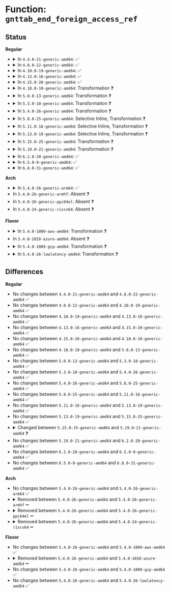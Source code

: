 # Function: <code>gnttab_end_foreign_access_ref</code>

## Status
<b>Regular</b>
<ul>
<li>
<details>
<summary>In <code>4.4.0-21-generic-amd64</code>: ✅</summary>

```c
int gnttab_end_foreign_access_ref(grant_ref_t ref, int readonly)
```

```json
{
  "name": "gnttab_end_foreign_access_ref",
  "collision_type": "Unique Global",
  "inline_type": "No",
  "funcs": [
    {
      "addr": 18446744071583845568,
      "name": "gnttab_end_foreign_access_ref",
      "external": true,
      "loc": "drivers/xen/grant-table.c:290",
      "file": "drivers/xen/grant-table.c",
      "inline": "seen, unknown",
      "caller_inline": [],
      "caller_func": [
        "drivers/xen/xenbus/xenbus_client.c:xenbus_grant_ring",
        "drivers/net/xen-netfront.c:xennet_poll",
        "drivers/net/xen-netfront.c:talk_to_netback",
        "drivers/net/xen-netfront.c:talk_to_netback"
      ]
    }
  ],
  "symbols": [
    {
      "addr": 18446744071583845568,
      "name": "gnttab_end_foreign_access_ref",
      "section": ".text",
      "bind": "STB_GLOBAL",
      "size": 60
    }
  ]
}
```
</details>
</li>
<li>
<details>
<summary>In <code>4.8.0-22-generic-amd64</code>: ✅</summary>

```c
int gnttab_end_foreign_access_ref(grant_ref_t ref, int readonly)
```

```json
{
  "name": "gnttab_end_foreign_access_ref",
  "collision_type": "Unique Global",
  "inline_type": "No",
  "funcs": [
    {
      "addr": 18446744071584175168,
      "name": "gnttab_end_foreign_access_ref",
      "external": true,
      "loc": "drivers/xen/grant-table.c:289",
      "file": "drivers/xen/grant-table.c",
      "inline": "seen, unknown",
      "caller_inline": [],
      "caller_func": [
        "drivers/xen/xenbus/xenbus_client.c:xenbus_grant_ring",
        "drivers/net/xen-netfront.c:talk_to_netback",
        "drivers/net/xen-netfront.c:talk_to_netback",
        "drivers/net/xen-netfront.c:xennet_poll"
      ]
    }
  ],
  "symbols": [
    {
      "addr": 18446744071584175168,
      "name": "gnttab_end_foreign_access_ref",
      "section": ".text",
      "bind": "STB_GLOBAL",
      "size": 60
    }
  ]
}
```
</details>
</li>
<li>
<details>
<summary>In <code>4.10.0-19-generic-amd64</code>: ✅</summary>

```c
int gnttab_end_foreign_access_ref(grant_ref_t ref, int readonly)
```

```json
{
  "name": "gnttab_end_foreign_access_ref",
  "collision_type": "Unique Global",
  "inline_type": "No",
  "funcs": [
    {
      "addr": 18446744071584356560,
      "name": "gnttab_end_foreign_access_ref",
      "external": true,
      "loc": "drivers/xen/grant-table.c:289",
      "file": "drivers/xen/grant-table.c",
      "inline": "seen, unknown",
      "caller_inline": [],
      "caller_func": [
        "drivers/xen/xenbus/xenbus_client.c:xenbus_grant_ring",
        "drivers/net/xen-netfront.c:xennet_connect",
        "drivers/net/xen-netfront.c:xennet_connect",
        "drivers/net/xen-netfront.c:xennet_poll"
      ]
    }
  ],
  "symbols": [
    {
      "addr": 18446744071584356560,
      "name": "gnttab_end_foreign_access_ref",
      "section": ".text",
      "bind": "STB_GLOBAL",
      "size": 60
    }
  ]
}
```
</details>
</li>
<li>
<details>
<summary>In <code>4.13.0-16-generic-amd64</code>: ✅</summary>

```c
int gnttab_end_foreign_access_ref(grant_ref_t ref, int readonly)
```

```json
{
  "name": "gnttab_end_foreign_access_ref",
  "collision_type": "Unique Global",
  "inline_type": "No",
  "funcs": [
    {
      "addr": 18446744071584438048,
      "name": "gnttab_end_foreign_access_ref",
      "external": true,
      "loc": "drivers/xen/grant-table.c:290",
      "file": "drivers/xen/grant-table.c",
      "inline": "seen, unknown",
      "caller_inline": [],
      "caller_func": [
        "drivers/xen/xenbus/xenbus_client.c:xenbus_grant_ring",
        "drivers/net/xen-netfront.c:talk_to_netback",
        "drivers/net/xen-netfront.c:talk_to_netback",
        "drivers/net/xen-netfront.c:xennet_poll"
      ]
    }
  ],
  "symbols": [
    {
      "addr": 18446744071584438048,
      "name": "gnttab_end_foreign_access_ref",
      "section": ".text",
      "bind": "STB_GLOBAL",
      "size": 60
    }
  ]
}
```
</details>
</li>
<li>
<details>
<summary>In <code>4.15.0-20-generic-amd64</code>: ✅</summary>

```c
int gnttab_end_foreign_access_ref(grant_ref_t ref, int readonly)
```

```json
{
  "name": "gnttab_end_foreign_access_ref",
  "collision_type": "Unique Global",
  "inline_type": "No",
  "funcs": [
    {
      "addr": 18446744071584846688,
      "name": "gnttab_end_foreign_access_ref",
      "external": true,
      "loc": "drivers/xen/grant-table.c:344",
      "file": "drivers/xen/grant-table.c",
      "inline": "seen, unknown",
      "caller_inline": [],
      "caller_func": [
        "drivers/xen/xenbus/xenbus_client.c:xenbus_grant_ring",
        "drivers/net/xen-netfront.c:talk_to_netback",
        "drivers/net/xen-netfront.c:talk_to_netback",
        "drivers/net/xen-netfront.c:xennet_poll"
      ]
    }
  ],
  "symbols": [
    {
      "addr": 18446744071584846688,
      "name": "gnttab_end_foreign_access_ref",
      "section": ".text",
      "bind": "STB_GLOBAL",
      "size": 66
    }
  ]
}
```
</details>
</li>
<li>
<details>
<summary>In <code>4.18.0-10-generic-amd64</code>: Transformation ❓</summary>

```c
int gnttab_end_foreign_access_ref(grant_ref_t ref, int readonly)
```

```json
{
  "name": "gnttab_end_foreign_access_ref",
  "collision_type": "Unique Global",
  "inline_type": "No",
  "funcs": [
    {
      "addr": 0,
      "name": "gnttab_end_foreign_access_ref",
      "external": true,
      "loc": "drivers/xen/grant-table.c:344",
      "file": "drivers/xen/grant-table.c",
      "inline": "seen, unknown",
      "caller_inline": [],
      "caller_func": [
        "drivers/xen/xenbus/xenbus_client.c:xenbus_grant_ring",
        "drivers/net/xen-netfront.c:talk_to_netback",
        "drivers/net/xen-netfront.c:talk_to_netback",
        "drivers/net/xen-netfront.c:xennet_poll"
      ]
    }
  ],
  "symbols": [
    {
      "addr": 18446744071585084281,
      "name": "gnttab_end_foreign_access_ref.cold.26",
      "section": ".text",
      "bind": "STB_LOCAL",
      "size": 22
    },
    {
      "addr": 18446744071585077520,
      "name": "gnttab_end_foreign_access_ref",
      "section": ".text",
      "bind": "STB_GLOBAL",
      "size": 51
    }
  ]
}
```
</details>
</li>
<li>
<details>
<summary>In <code>5.0.0-13-generic-amd64</code>: Transformation ❓</summary>

```c
int gnttab_end_foreign_access_ref(grant_ref_t ref, int readonly)
```

```json
{
  "name": "gnttab_end_foreign_access_ref",
  "collision_type": "Unique Global",
  "inline_type": "No",
  "funcs": [
    {
      "addr": 0,
      "name": "gnttab_end_foreign_access_ref",
      "external": true,
      "loc": "drivers/xen/grant-table.c:348",
      "file": "drivers/xen/grant-table.c",
      "inline": "seen, unknown",
      "caller_inline": [],
      "caller_func": [
        "drivers/xen/xenbus/xenbus_client.c:xenbus_grant_ring",
        "drivers/net/xen-netfront.c:talk_to_netback",
        "drivers/net/xen-netfront.c:talk_to_netback",
        "drivers/net/xen-netfront.c:xennet_poll"
      ]
    }
  ],
  "symbols": [
    {
      "addr": 18446744071585194969,
      "name": "gnttab_end_foreign_access_ref.cold.27",
      "section": ".text",
      "bind": "STB_LOCAL",
      "size": 22
    },
    {
      "addr": 18446744071585187280,
      "name": "gnttab_end_foreign_access_ref",
      "section": ".text",
      "bind": "STB_GLOBAL",
      "size": 51
    }
  ]
}
```
</details>
</li>
<li>
<details>
<summary>In <code>5.3.0-18-generic-amd64</code>: Transformation ❓</summary>

```c
int gnttab_end_foreign_access_ref(grant_ref_t ref, int readonly)
```

```json
{
  "name": "gnttab_end_foreign_access_ref",
  "collision_type": "Unique Global",
  "inline_type": "No",
  "funcs": [
    {
      "addr": 0,
      "name": "gnttab_end_foreign_access_ref",
      "external": true,
      "loc": "drivers/xen/grant-table.c:348",
      "file": "drivers/xen/grant-table.c",
      "inline": "seen, unknown",
      "caller_inline": [],
      "caller_func": [
        "drivers/xen/xenbus/xenbus_client.c:xenbus_grant_ring",
        "drivers/net/xen-netfront.c:talk_to_netback",
        "drivers/net/xen-netfront.c:talk_to_netback",
        "drivers/net/xen-netfront.c:xennet_poll"
      ]
    }
  ],
  "symbols": [
    {
      "addr": 18446744071585407209,
      "name": "gnttab_end_foreign_access_ref.cold",
      "section": ".text",
      "bind": "STB_LOCAL",
      "size": 23
    },
    {
      "addr": 18446744071585399456,
      "name": "gnttab_end_foreign_access_ref",
      "section": ".text",
      "bind": "STB_GLOBAL",
      "size": 55
    }
  ]
}
```
</details>
</li>
<li>
<details>
<summary>In <code>5.4.0-26-generic-amd64</code>: Transformation ❓</summary>

```c
int gnttab_end_foreign_access_ref(grant_ref_t ref, int readonly)
```

```json
{
  "name": "gnttab_end_foreign_access_ref",
  "collision_type": "Unique Global",
  "inline_type": "No",
  "funcs": [
    {
      "addr": 0,
      "name": "gnttab_end_foreign_access_ref",
      "external": true,
      "loc": "drivers/xen/grant-table.c:348",
      "file": "drivers/xen/grant-table.c",
      "inline": "seen, unknown",
      "caller_inline": [],
      "caller_func": [
        "drivers/xen/xenbus/xenbus_client.c:xenbus_grant_ring",
        "drivers/net/xen-netfront.c:talk_to_netback",
        "drivers/net/xen-netfront.c:talk_to_netback",
        "drivers/net/xen-netfront.c:xennet_poll"
      ]
    }
  ],
  "symbols": [
    {
      "addr": 18446744071585547945,
      "name": "gnttab_end_foreign_access_ref.cold",
      "section": ".text",
      "bind": "STB_LOCAL",
      "size": 23
    },
    {
      "addr": 18446744071585540192,
      "name": "gnttab_end_foreign_access_ref",
      "section": ".text",
      "bind": "STB_GLOBAL",
      "size": 55
    }
  ]
}
```
</details>
</li>
<li>
<details>
<summary>In <code>5.8.0-25-generic-amd64</code>: Selective Inline, Transformation ❓</summary>

```c
int gnttab_end_foreign_access_ref(grant_ref_t ref, int readonly)
```

```json
{
  "name": "gnttab_end_foreign_access_ref",
  "collision_type": "Unique Global",
  "inline_type": "Selective",
  "funcs": [
    {
      "addr": 18446744071586261429,
      "name": "gnttab_end_foreign_access_ref",
      "external": true,
      "loc": "drivers/xen/grant-table.c:347",
      "file": "drivers/xen/grant-table.c",
      "inline": "not declared, inlined",
      "caller_inline": [
        "drivers/xen/grant-table.c:gnttab_end_foreign_access"
      ],
      "caller_func": [
        "drivers/xen/xenbus/xenbus_client.c:xenbus_grant_ring",
        "drivers/net/xen-netfront.c:setup_netfront",
        "drivers/net/xen-netfront.c:setup_netfront",
        "drivers/net/xen-netfront.c:xennet_get_responses"
      ]
    }
  ],
  "symbols": [
    {
      "addr": 18446744071586266185,
      "name": "gnttab_end_foreign_access_ref.cold",
      "section": ".text",
      "bind": "STB_LOCAL",
      "size": 23
    },
    {
      "addr": 18446744071586258048,
      "name": "gnttab_end_foreign_access_ref",
      "section": ".text",
      "bind": "STB_GLOBAL",
      "size": 55
    }
  ]
}
```
</details>
</li>
<li>
<details>
<summary>In <code>5.11.0-16-generic-amd64</code>: Selective Inline, Transformation ❓</summary>

```c
int gnttab_end_foreign_access_ref(grant_ref_t ref, int readonly)
```

```json
{
  "name": "gnttab_end_foreign_access_ref",
  "collision_type": "Unique Global",
  "inline_type": "Selective",
  "funcs": [
    {
      "addr": 18446744071586379610,
      "name": "gnttab_end_foreign_access_ref",
      "external": true,
      "loc": "drivers/xen/grant-table.c:347",
      "file": "drivers/xen/grant-table.c",
      "inline": "not declared, inlined",
      "caller_inline": [
        "drivers/xen/grant-table.c:gnttab_end_foreign_access"
      ],
      "caller_func": [
        "drivers/xen/xenbus/xenbus_client.c:xenbus_grant_ring",
        "drivers/net/xen-netfront.c:setup_netfront",
        "drivers/net/xen-netfront.c:setup_netfront",
        "drivers/net/xen-netfront.c:xennet_get_responses"
      ]
    }
  ],
  "symbols": [
    {
      "addr": 18446744071591447125,
      "name": "gnttab_end_foreign_access_ref.cold",
      "section": ".text",
      "bind": "STB_LOCAL",
      "size": 23
    },
    {
      "addr": 18446744071586376240,
      "name": "gnttab_end_foreign_access_ref",
      "section": ".text",
      "bind": "STB_GLOBAL",
      "size": 55
    }
  ]
}
```
</details>
</li>
<li>
<details>
<summary>In <code>5.13.0-19-generic-amd64</code>: Selective Inline, Transformation ❓</summary>

```c
int gnttab_end_foreign_access_ref(grant_ref_t ref, int readonly)
```

```json
{
  "name": "gnttab_end_foreign_access_ref",
  "collision_type": "Unique Global",
  "inline_type": "Selective",
  "funcs": [
    {
      "addr": 18446744071586265020,
      "name": "gnttab_end_foreign_access_ref",
      "external": true,
      "loc": "drivers/xen/grant-table.c:347",
      "file": "drivers/xen/grant-table.c",
      "inline": "not declared, inlined",
      "caller_inline": [
        "drivers/xen/grant-table.c:gnttab_end_foreign_access"
      ],
      "caller_func": [
        "drivers/xen/xenbus/xenbus_client.c:xenbus_grant_ring",
        "drivers/net/xen-netfront.c:setup_netfront",
        "drivers/net/xen-netfront.c:setup_netfront",
        "drivers/net/xen-netfront.c:xennet_get_responses"
      ]
    }
  ],
  "symbols": [
    {
      "addr": 18446744071591388734,
      "name": "gnttab_end_foreign_access_ref.cold",
      "section": ".text",
      "bind": "STB_LOCAL",
      "size": 23
    },
    {
      "addr": 18446744071586260720,
      "name": "gnttab_end_foreign_access_ref",
      "section": ".text",
      "bind": "STB_GLOBAL",
      "size": 55
    }
  ]
}
```
</details>
</li>
<li>
<details>
<summary>In <code>5.15.0-25-generic-amd64</code>: Transformation ❓</summary>

```c
int gnttab_end_foreign_access_ref(grant_ref_t ref, int readonly)
```

```json
{
  "name": "gnttab_end_foreign_access_ref",
  "collision_type": "Unique Global",
  "inline_type": "No",
  "funcs": [
    {
      "addr": 0,
      "name": "gnttab_end_foreign_access_ref",
      "external": true,
      "loc": "drivers/xen/grant-table.c:328",
      "file": "drivers/xen/grant-table.c",
      "inline": "seen, unknown",
      "caller_inline": [],
      "caller_func": [
        "drivers/net/xen-netfront.c:xennet_get_responses",
        "drivers/net/xen-netfront.c:xennet_tx_buf_gc"
      ]
    }
  ],
  "symbols": [
    {
      "addr": 18446744071592432269,
      "name": "gnttab_end_foreign_access_ref.cold",
      "section": ".text",
      "bind": "STB_LOCAL",
      "size": 23
    },
    {
      "addr": 18446744071586771344,
      "name": "gnttab_end_foreign_access_ref",
      "section": ".text",
      "bind": "STB_GLOBAL",
      "size": 55
    }
  ]
}
```
</details>
</li>
<li>
<details>
<summary>In <code>5.19.0-21-generic-amd64</code>: Transformation ❓</summary>

```c
int gnttab_end_foreign_access_ref(grant_ref_t ref)
```

```json
{
  "name": "gnttab_end_foreign_access_ref",
  "collision_type": "Unique Global",
  "inline_type": "No",
  "funcs": [
    {
      "addr": 0,
      "name": "gnttab_end_foreign_access_ref",
      "external": true,
      "loc": "drivers/xen/grant-table.c:472",
      "file": "drivers/xen/grant-table.c",
      "inline": "seen, unknown",
      "caller_inline": [],
      "caller_func": [
        "drivers/net/xen-netfront.c:xennet_get_responses",
        "drivers/net/xen-netfront.c:xennet_tx_buf_gc"
      ]
    }
  ],
  "symbols": [
    {
      "addr": 18446744071594300385,
      "name": "gnttab_end_foreign_access_ref.cold",
      "section": ".text",
      "bind": "STB_LOCAL",
      "size": 22
    },
    {
      "addr": 18446744071588049696,
      "name": "gnttab_end_foreign_access_ref",
      "section": ".text",
      "bind": "STB_GLOBAL",
      "size": 59
    }
  ]
}
```
</details>
</li>
<li>
<details>
<summary>In <code>6.2.0-20-generic-amd64</code>: ✅</summary>

```c
int gnttab_end_foreign_access_ref(grant_ref_t ref)
```

```json
{
  "name": "gnttab_end_foreign_access_ref",
  "collision_type": "Unique Global",
  "inline_type": "No",
  "funcs": [
    {
      "addr": 18446744071589428320,
      "name": "gnttab_end_foreign_access_ref",
      "external": true,
      "loc": "drivers/xen/grant-table.c:472",
      "file": "drivers/xen/grant-table.c",
      "inline": "seen, unknown",
      "caller_inline": [],
      "caller_func": [
        "drivers/xen/grant-dma-ops.c:xen_grant_dma_unmap_page",
        "drivers/xen/grant-dma-ops.c:xen_grant_dma_free",
        "drivers/net/xen-netfront.c:xennet_get_responses",
        "drivers/net/xen-netfront.c:xennet_tx_buf_gc"
      ]
    }
  ],
  "symbols": [
    {
      "addr": 18446744071589428320,
      "name": "gnttab_end_foreign_access_ref",
      "section": ".text",
      "bind": "STB_GLOBAL",
      "size": 72
    }
  ]
}
```
</details>
</li>
<li>
<details>
<summary>In <code>6.5.0-9-generic-amd64</code>: ✅</summary>

```c
int gnttab_end_foreign_access_ref(grant_ref_t ref)
```

```json
{
  "name": "gnttab_end_foreign_access_ref",
  "collision_type": "Unique Global",
  "inline_type": "No",
  "funcs": [
    {
      "addr": 18446744071589727472,
      "name": "gnttab_end_foreign_access_ref",
      "external": true,
      "loc": "drivers/xen/grant-table.c:472",
      "file": "drivers/xen/grant-table.c",
      "inline": "seen, unknown",
      "caller_inline": [],
      "caller_func": [
        "drivers/xen/grant-dma-ops.c:xen_grant_dma_unmap_page",
        "drivers/xen/grant-dma-ops.c:xen_grant_dma_free",
        "drivers/net/xen-netfront.c:xennet_get_responses",
        "drivers/net/xen-netfront.c:xennet_tx_buf_gc"
      ]
    }
  ],
  "symbols": [
    {
      "addr": 18446744071589727472,
      "name": "gnttab_end_foreign_access_ref",
      "section": ".text",
      "bind": "STB_GLOBAL",
      "size": 72
    }
  ]
}
```
</details>
</li>
<li>
<details>
<summary>In <code>6.8.0-31-generic-amd64</code>: ✅</summary>

```c
int gnttab_end_foreign_access_ref(grant_ref_t ref)
```

```json
{
  "name": "gnttab_end_foreign_access_ref",
  "collision_type": "Unique Global",
  "inline_type": "No",
  "funcs": [
    {
      "addr": 18446744071590065440,
      "name": "gnttab_end_foreign_access_ref",
      "external": true,
      "loc": "drivers/xen/grant-table.c:470",
      "file": "drivers/xen/grant-table.c",
      "inline": "seen, unknown",
      "caller_inline": [],
      "caller_func": [
        "drivers/xen/grant-dma-ops.c:xen_grant_dma_unmap_page",
        "drivers/xen/grant-dma-ops.c:xen_grant_dma_free",
        "drivers/net/xen-netfront.c:xennet_get_responses",
        "drivers/net/xen-netfront.c:xennet_tx_buf_gc"
      ]
    }
  ],
  "symbols": [
    {
      "addr": 18446744071590065440,
      "name": "gnttab_end_foreign_access_ref",
      "section": ".text",
      "bind": "STB_GLOBAL",
      "size": 72
    }
  ]
}
```
</details>
</li>
</ul>
<b>Arch</b>
<ul>
<li>
<details>
<summary>In <code>5.4.0-26-generic-arm64</code>: ✅</summary>

```c
int gnttab_end_foreign_access_ref(grant_ref_t ref, int readonly)
```

```json
{
  "name": "gnttab_end_foreign_access_ref",
  "collision_type": "Unique Global",
  "inline_type": "No",
  "funcs": [
    {
      "addr": 18446603336498199848,
      "name": "gnttab_end_foreign_access_ref",
      "external": true,
      "loc": "drivers/xen/grant-table.c:348",
      "file": "drivers/xen/grant-table.c",
      "inline": "seen, unknown",
      "caller_inline": [],
      "caller_func": [
        "drivers/xen/xenbus/xenbus_client.c:xenbus_grant_ring",
        "drivers/net/xen-netfront.c:talk_to_netback",
        "drivers/net/xen-netfront.c:talk_to_netback",
        "drivers/net/xen-netfront.c:xennet_poll"
      ]
    }
  ],
  "symbols": [
    {
      "addr": 18446603336498199848,
      "name": "gnttab_end_foreign_access_ref",
      "section": ".text",
      "bind": "STB_GLOBAL",
      "size": 100
    }
  ]
}
```
</details>
</li>
<li>
In <code>5.4.0-26-generic-armhf</code>: Absent ❓
</li>
<li>
In <code>5.4.0-26-generic-ppc64el</code>: Absent ❓
</li>
<li>
In <code>5.4.0-24-generic-riscv64</code>: Absent ❓
</li>
</ul>
<b>Flavor</b>
<ul>
<li>
<details>
<summary>In <code>5.4.0-1009-aws-amd64</code>: Transformation ❓</summary>

```c
int gnttab_end_foreign_access_ref(grant_ref_t ref, int readonly)
```

```json
{
  "name": "gnttab_end_foreign_access_ref",
  "collision_type": "Unique Global",
  "inline_type": "No",
  "funcs": [
    {
      "addr": 0,
      "name": "gnttab_end_foreign_access_ref",
      "external": true,
      "loc": "drivers/xen/grant-table.c:348",
      "file": "drivers/xen/grant-table.c",
      "inline": "seen, unknown",
      "caller_inline": [],
      "caller_func": [
        "drivers/xen/xenbus/xenbus_client.c:xenbus_grant_ring",
        "drivers/net/xen-netfront.c:talk_to_netback",
        "drivers/net/xen-netfront.c:talk_to_netback",
        "drivers/net/xen-netfront.c:xennet_poll"
      ]
    }
  ],
  "symbols": [
    {
      "addr": 18446744071585309977,
      "name": "gnttab_end_foreign_access_ref.cold",
      "section": ".text",
      "bind": "STB_LOCAL",
      "size": 23
    },
    {
      "addr": 18446744071585302224,
      "name": "gnttab_end_foreign_access_ref",
      "section": ".text",
      "bind": "STB_GLOBAL",
      "size": 55
    }
  ]
}
```
</details>
</li>
<li>
In <code>5.4.0-1010-azure-amd64</code>: Absent ❓
</li>
<li>
<details>
<summary>In <code>5.4.0-1009-gcp-amd64</code>: Transformation ❓</summary>

```c
int gnttab_end_foreign_access_ref(grant_ref_t ref, int readonly)
```

```json
{
  "name": "gnttab_end_foreign_access_ref",
  "collision_type": "Unique Global",
  "inline_type": "No",
  "funcs": [
    {
      "addr": 0,
      "name": "gnttab_end_foreign_access_ref",
      "external": true,
      "loc": "drivers/xen/grant-table.c:348",
      "file": "drivers/xen/grant-table.c",
      "inline": "seen, unknown",
      "caller_inline": [],
      "caller_func": [
        "drivers/xen/xenbus/xenbus_client.c:xenbus_grant_ring",
        "drivers/net/xen-netfront.c:talk_to_netback",
        "drivers/net/xen-netfront.c:talk_to_netback",
        "drivers/net/xen-netfront.c:xennet_poll"
      ]
    }
  ],
  "symbols": [
    {
      "addr": 18446744071585498345,
      "name": "gnttab_end_foreign_access_ref.cold",
      "section": ".text",
      "bind": "STB_LOCAL",
      "size": 23
    },
    {
      "addr": 18446744071585490592,
      "name": "gnttab_end_foreign_access_ref",
      "section": ".text",
      "bind": "STB_GLOBAL",
      "size": 55
    }
  ]
}
```
</details>
</li>
<li>
<details>
<summary>In <code>5.4.0-26-lowlatency-amd64</code>: Transformation ❓</summary>

```c
int gnttab_end_foreign_access_ref(grant_ref_t ref, int readonly)
```

```json
{
  "name": "gnttab_end_foreign_access_ref",
  "collision_type": "Unique Global",
  "inline_type": "No",
  "funcs": [
    {
      "addr": 0,
      "name": "gnttab_end_foreign_access_ref",
      "external": true,
      "loc": "drivers/xen/grant-table.c:348",
      "file": "drivers/xen/grant-table.c",
      "inline": "seen, unknown",
      "caller_inline": [],
      "caller_func": [
        "drivers/xen/xenbus/xenbus_client.c:xenbus_grant_ring",
        "drivers/net/xen-netfront.c:talk_to_netback",
        "drivers/net/xen-netfront.c:talk_to_netback",
        "drivers/net/xen-netfront.c:xennet_poll"
      ]
    }
  ],
  "symbols": [
    {
      "addr": 18446744071585606377,
      "name": "gnttab_end_foreign_access_ref.cold",
      "section": ".text",
      "bind": "STB_LOCAL",
      "size": 23
    },
    {
      "addr": 18446744071585598592,
      "name": "gnttab_end_foreign_access_ref",
      "section": ".text",
      "bind": "STB_GLOBAL",
      "size": 55
    }
  ]
}
```
</details>
</li>
</ul>

## Differences
<b>Regular</b>
<ul>
<li>
No changes between <code>4.4.0-21-generic-amd64</code> and <code>4.8.0-22-generic-amd64</code> ✅
</li>
<li>
No changes between <code>4.8.0-22-generic-amd64</code> and <code>4.10.0-19-generic-amd64</code> ✅
</li>
<li>
No changes between <code>4.10.0-19-generic-amd64</code> and <code>4.13.0-16-generic-amd64</code> ✅
</li>
<li>
No changes between <code>4.13.0-16-generic-amd64</code> and <code>4.15.0-20-generic-amd64</code> ✅
</li>
<li>
No changes between <code>4.15.0-20-generic-amd64</code> and <code>4.18.0-10-generic-amd64</code> ✅
</li>
<li>
No changes between <code>4.18.0-10-generic-amd64</code> and <code>5.0.0-13-generic-amd64</code> ✅
</li>
<li>
No changes between <code>5.0.0-13-generic-amd64</code> and <code>5.3.0-18-generic-amd64</code> ✅
</li>
<li>
No changes between <code>5.3.0-18-generic-amd64</code> and <code>5.4.0-26-generic-amd64</code> ✅
</li>
<li>
No changes between <code>5.4.0-26-generic-amd64</code> and <code>5.8.0-25-generic-amd64</code> ✅
</li>
<li>
No changes between <code>5.8.0-25-generic-amd64</code> and <code>5.11.0-16-generic-amd64</code> ✅
</li>
<li>
No changes between <code>5.11.0-16-generic-amd64</code> and <code>5.13.0-19-generic-amd64</code> ✅
</li>
<li>
No changes between <code>5.13.0-19-generic-amd64</code> and <code>5.15.0-25-generic-amd64</code> ✅
</li>
<li>
<details>
<summary>Changed between <code>5.15.0-25-generic-amd64</code> and <code>5.19.0-21-generic-amd64</code> ❓</summary>
<ul>
<li>
<b>Param removed. </b>
<code>int readonly</code>
</li>
</ul>
</details>
</li>
<li>
No changes between <code>5.19.0-21-generic-amd64</code> and <code>6.2.0-20-generic-amd64</code> ✅
</li>
<li>
No changes between <code>6.2.0-20-generic-amd64</code> and <code>6.5.0-9-generic-amd64</code> ✅
</li>
<li>
No changes between <code>6.5.0-9-generic-amd64</code> and <code>6.8.0-31-generic-amd64</code> ✅
</li>
</ul>
<b>Arch</b>
<ul>
<li>
No changes between <code>5.4.0-26-generic-amd64</code> and <code>5.4.0-26-generic-arm64</code> ✅
</li>
<li>
<details>
<summary>Removed between <code>5.4.0-26-generic-amd64</code> and <code>5.4.0-26-generic-armhf</code> ➖</summary>

```c
int gnttab_end_foreign_access_ref(grant_ref_t ref, int readonly)
```
</details>
</li>
<li>
<details>
<summary>Removed between <code>5.4.0-26-generic-amd64</code> and <code>5.4.0-26-generic-ppc64el</code> ➖</summary>

```c
int gnttab_end_foreign_access_ref(grant_ref_t ref, int readonly)
```
</details>
</li>
<li>
<details>
<summary>Removed between <code>5.4.0-26-generic-amd64</code> and <code>5.4.0-24-generic-riscv64</code> ➖</summary>

```c
int gnttab_end_foreign_access_ref(grant_ref_t ref, int readonly)
```
</details>
</li>
</ul>
<b>Flavor</b>
<ul>
<li>
No changes between <code>5.4.0-26-generic-amd64</code> and <code>5.4.0-1009-aws-amd64</code> ✅
</li>
<li>
<details>
<summary>Removed between <code>5.4.0-26-generic-amd64</code> and <code>5.4.0-1010-azure-amd64</code> ➖</summary>

```c
int gnttab_end_foreign_access_ref(grant_ref_t ref, int readonly)
```
</details>
</li>
<li>
No changes between <code>5.4.0-26-generic-amd64</code> and <code>5.4.0-1009-gcp-amd64</code> ✅
</li>
<li>
No changes between <code>5.4.0-26-generic-amd64</code> and <code>5.4.0-26-lowlatency-amd64</code> ✅
</li>
</ul>
